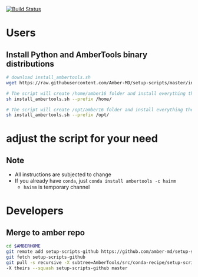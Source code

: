 [![Build Status](https://travis-ci.org/Amber-MD/setup-scripts.svg?branch=master)](https://travis-ci.org/Amber-MD/setup-scripts)

Users
=====
Install Python and AmberTools binary distributions
--------------------------------------------------

```bash
# download install_ambertools.sh
wget https://raw.githubusercontent.com/Amber-MD/setup-scripts/master/install_ambertools.sh

# The script will create /home/amber16 folder and install everything there
sh install_ambertools.sh --prefix /home/

# The script will create /opt/amber16 folder and install everything there
sh install_ambertools.sh --prefix /opt/
```

# adjust the script for your need

Note
----
- All instructions are subjected to change
- If you already have `conda`, just `conda install ambertools -c hainm`
    - `hainm` is temporary channel

Developers
==========

Merge to amber repo
-------------------
```bash
cd $AMBERHOME
git remote add setup-scripts-github https://github.com/amber-md/setup-scripts
git fetch setup-scripts-github
git pull -s recursive -X subtree=AmberTools/src/conda-recipe/setup-scripts/ 
-X theirs --squash setup-scripts-github master
```
